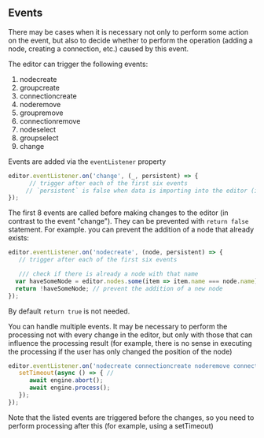 Events
-

There may be cases when it is necessary not only to perform some action on the event, but also to decide whether to perform the operation (adding a node, creating a connection, etc.) caused by this event.

The editor can trigger the following events:
1. nodecreate
1. groupcreate
1. connectioncreate
1. noderemove
1. groupremove
1. connectionremove
1. nodeselect
1. groupselect
1. change

Events are added via the `eventListener` property

```js
editor.eventListener.on('change', (_, persistent) => {
      // trigger after each of the first six events
     // `persistent` is false when data is importing into the editor (it is not necessary to perform any actions with the view)
});
```

The first 8 events are called before making changes to the editor (in contrast to the event "change"). They can be prevented with `return false` statement. For example. you can prevent the addition of a node that already exists:

```js
editor.eventListener.on('nodecreate', (node, persistent) => { 
   // trigger after each of the first six events

   /// check if there is already a node with that name
  var haveSomeNode = editor.nodes.some(item => item.name === node.name); 
  return !haveSomeNode; // prevent the addition of a new node
});
```

By default `return true` is not needed.

You can handle multiple events. It may be necessary to perform the processing not with every change in the editor, but only with those that can influence the processing result (for example, there is no sense in executing the processing if the user has only changed the position of the node)

```js
editor.eventListener.on('nodecreate connectioncreate noderemove connectionremove', (_,persistent) => { 
   setTimeout(async () => { //
      await engine.abort();
      await engine.process();
   });
});
```
Note that the listed events are triggered before the changes, so you need to perform processing after this (for example, using a setTimeout)